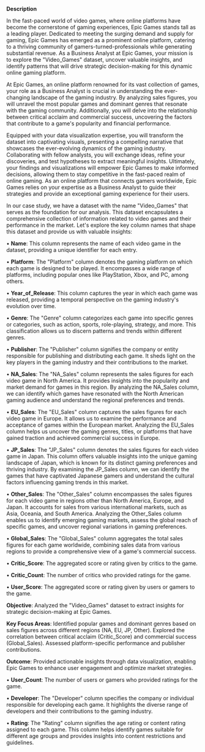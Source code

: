 **Description**

In the fast-paced world of video games, where online platforms have become the cornerstone of gaming experiences, Epic Games stands tall as a leading player. Dedicated to meeting the surging demand and supply for gaming, Epic Games has emerged as a prominent online platform, catering to a thriving community of gamers-turned-professionals while generating substantial revenue. As a Business Analyst at Epic Games, your mission is to explore the "Video_Games" dataset, uncover valuable insights, and identify patterns that will drive strategic decision-making for this dynamic online gaming platform.

At Epic Games, an online platform renowned for its vast collection of games, your role as a Business Analyst is crucial in understanding the ever-changing landscape of the gaming industry. By analyzing sales figures, you will unravel the most popular games and dominant genres that resonate with the gaming community. Additionally, you will delve into the relationship between critical acclaim and commercial success, uncovering the factors that contribute to a game's popularity and financial performance.

Equipped with your data visualization expertise, you will transform the dataset into captivating visuals, presenting a compelling narrative that showcases the ever-evolving dynamics of the gaming industry. Collaborating with fellow analysts, you will exchange ideas, refine your discoveries, and test hypotheses to extract meaningful insights.
Ultimately, your findings and visualizations will empower Epic Games to make informed decisions, allowing them to stay competitive in the fast-paced realm of online gaming. As an online platform that connects gamers worldwide, Epic Games relies on your expertise as a Business Analyst to guide their strategies and provide an exceptional gaming experience for their users.

In our case study, we have a dataset with the name "Video_Games" that serves as the foundation for our analysis. This dataset encapsulates a comprehensive collection of information related to video games and their performance in the market. Let's explore the key column names that shape this dataset and provide us with valuable insights:

•	**Name**: This column represents the name of each video game in the dataset, providing a unique identifier for each entry.

•	**Platform**: The "Platform" column denotes the gaming platform on which each game is designed to be played. It encompasses a wide range of platforms, including popular ones like PlayStation, Xbox, and PC, among others.

•	**Year_of_Release**: This column captures the year in which each game was released, providing a temporal perspective on the gaming industry's evolution over time.

•	**Genre**: The "Genre" column categorizes each game into specific genres or categories, such as action, sports, role-playing, strategy, and more. This classification allows us to discern patterns and trends within different genres.

•	**Publisher**: The "Publisher" column signifies the company or entity responsible for publishing and distributing each game. It sheds light on the key players in the gaming industry and their contributions to the market.

•	**NA_Sales**: The "NA_Sales" column represents the sales figures for each video game in North America. It provides insights into the popularity and market demand for games in this region. By analyzing the NA_Sales column, we can identify which games have resonated with the North American gaming audience and understand the regional preferences and trends.

•	**EU_Sales**: The "EU_Sales" column captures the sales figures for each video game in Europe. It allows us to examine the performance and acceptance of games within the European market. Analyzing the EU_Sales column helps us uncover the gaming genres, titles, or platforms that have gained traction and achieved commercial success in Europe.

•	**JP_Sales**: The "JP_Sales" column denotes the sales figures for each video game in Japan. This column offers valuable insights into the unique gaming landscape of Japan, which is known for its distinct gaming preferences and thriving industry. By examining the JP_Sales column, we can identify the games that have captivated Japanese gamers and understand the cultural factors influencing gaming trends in this market.

•	**Other_Sales**: The "Other_Sales" column encompasses the sales figures for each video game in regions other than North America, Europe, and Japan. It accounts for sales from various international markets, such as Asia, Oceania, and South America. Analyzing the Other_Sales column enables us to identify emerging gaming markets, assess the global reach of specific games, and uncover regional variations in gaming preferences.

•	**Global_Sales**: The "Global_Sales" column aggregates the total sales figures for each game worldwide, combining sales data from various regions to provide a comprehensive view of a game's commercial success.

•	**Critic_Score**: The aggregated score or rating given by critics to the game.

•	**Critic_Count**: The number of critics who provided ratings for the game.

•	**User_Score**: The aggregated score or rating given by users or gamers to the game.










**Objective**: Analyzed the "Video_Games" dataset to extract insights for strategic decision-making at Epic Games.

**Key Focus Areas**:
Identified popular games and dominant genres based on sales figures across different regions (NA, EU, JP, Other).
Explored the correlation between critical acclaim (Critic_Score) and commercial success (Global_Sales).
Assessed platform-specific performance and publisher contributions.

**Outcome**: Provided actionable insights through data visualization, enabling Epic Games to enhance user engagement and optimize market strategies.

•	**User_Count**: The number of users or gamers who provided ratings for the game.

•	**Developer**: The "Developer" column specifies the company or individual responsible for developing each game. It highlights the diverse range of developers and their contributions to the gaming industry.

•	**Rating**: The "Rating" column signifies the age rating or content rating assigned to each game. This column helps identify games suitable for different age groups and provides insights into content restrictions and guidelines.
